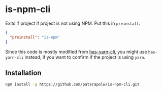# is-npm-cli

Exits if project if project is not using NPM. Put this in `preinstall`.

```json
{
  "preinstall": "is-npm"
}
```

Since this code is mostly modified from [has-yarn-cli](https://github.com/sindresorhus/has-yarn-cli), you might use `has-yarn-cli` instead, if you want to confirm if the project is using `yarn`.

## Installation

```sh
npm install -g https://github.com/patarapolw/is-npm-cli.git
```
